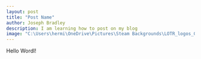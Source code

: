 ```yaml
---
layout: post
title: "Post Name"
author: Joseph Bradley
description: I am learning how to post on my blog
image: "C:\Users\hermi\OneDrive\Pictures\Steam Backgrounds\LOTR_logos_Gondor.jpg"
---
```

Hello Wordl!
